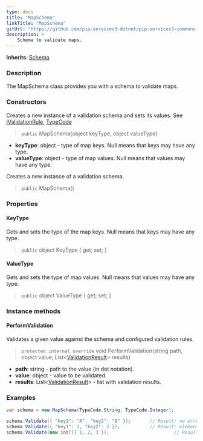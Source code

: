 ```yaml
---
type: docs
title: "MapSchema"
linkTitle: "MapSchema"
gitUrl: "https://github.com/pip-services3-dotnet/pip-services3-commons-dotnet"
description: >
    Schema to validate maps.
---
```


**Inherits**: [Schema](../schema)

### Description

The MapSchema class provides you with a schema to validate maps.

### Constructors
Creates a new instance of a validation schema and sets its values.
See [IValidationRule](../ivalidation_rule), [TypeCode](../../convert/type_code)

> `public` MapSchema(object keyType, object valueType)

- **keyType**: object  - type of map keys. Null means that keys may have any type.
- **valueType**: object  - type of map values. Null means that values may have any type.

Creates a new instance of a validation schema.

> `public` MapSchema()


### Properties

#### KeyType
Gets and sets the type of the map keys.
Null means that keys may have any type.
> `public` object KeyType { get; set; }

#### ValueType
Gets and sets the type of map values.
Null means that values may have any type.

> `public` object ValueType { get; set; }



### Instance methods


#### PerformValidation
Validates a given value against the schema and configured validation rules.

> `protected internal override` void PerformValidation(string path, object value, List<[ValidationResult](../validation_result)> results)

- **path**: string - path to the value (in dot notation).
- **value**: object - value to be validated.
- **results**: List<[ValidationResult](../validation_result)> - list with validation results.


### Examples
```cs
var schema = new MapSchema(TypeCode.String, TypeCode.Integer);

schema.Validate({ "key1": "A", "key2": "B" });       // Result: no errors
schema.Validate({ "key1": 1, "key2": 2 });           // Result: element type mismatch
schema.Validate(new int[]{ 1, 2, 3 });                        // Result: type mismatch
```
